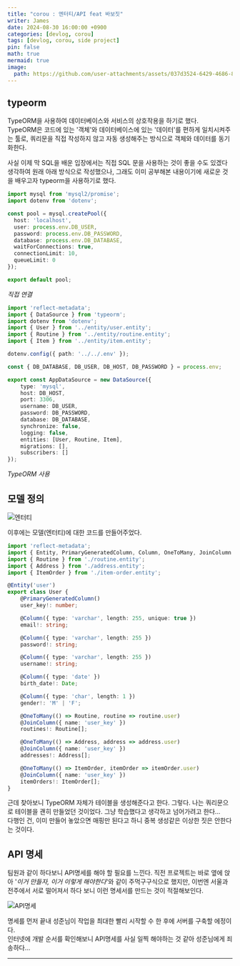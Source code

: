 ```yaml
---
title: "corou : 엔터티/API feat 바보짓"
writer: James
date: 2024-08-30 16:00:00 +0900
categories: [devlog, corou]
tags: [devlog, corou, side project]
pin: false
math: true
mermaid: true
image:
  path: https://github.com/user-attachments/assets/037d3524-6429-4686-8d6c-ac3be1777298
---
```


## typeorm

TypeORM을 사용하여 데이터베이스와 서비스의 상호작용을 하기로 했다.  
TypeORM은 코드에 있는 '객체'와 데이터베이스에 있는 '데이터'를 편하게 일치시켜주는 툴로, 쿼리문을 직접 작성하지 않고 자동 생성해주는 방식으로 객체와 데이터를 동기화한다.  

사실 이제 막 SQL을 배운 입장에서는 직접 SQL 문을 사용하는 것이 좋을 수도 있겠다 생각하여 원래 아래 방식으로 작성했으나, 그래도 이미 공부해본 내용이기에 새로운 것을 배우고자 typeorm을 사용하기로 했다.  

```typescript
import mysql from 'mysql2/promise';
import dotenv from 'dotenv';

const pool = mysql.createPool({
  host: 'localhost',        
  user: process.env.DB_USER,     
  password: process.env.DB_PASSWORD, 
  database: process.env.DB_DATABASE, 
  waitForConnections: true, 
  connectionLimit: 10,      
  queueLimit: 0             
});

export default pool;
```
*직접 연결*  

```typescript
import 'reflect-metadata';
import { DataSource } from 'typeorm';
import dotenv from 'dotenv';
import { User } from '../entity/user.entity';
import { Routine } from '../entity/routine.entity';
import { Item } from '../entity/item.entity';

dotenv.config({ path: '../../.env' });

const { DB_DATABASE, DB_USER, DB_HOST, DB_PASSWORD } = process.env;

export const AppDataSource = new DataSource({
    type: 'mysql',
    host: DB_HOST,
    port: 3306,
    username: DB_USER,
    password: DB_PASSWORD,
    database: DB_DATABASE,
    synchronize: false, 
    logging: false,
    entities: [User, Routine, Item], 
    migrations: [],
    subscribers: []
});
```
*TypeORM 사용*  

## 모델 정의

![엔터티](/images/images/2024-08-30-23-20-22.png)  

이후에는 모델(엔터티)에 대한 코드를 만들어주었다.  

```typescript
import 'reflect-metadata';
import { Entity, PrimaryGeneratedColumn, Column, OneToMany, JoinColumn } from 'typeorm';
import { Routine } from './routine.entity';
import { Address } from './address.entity';
import { ItemOrder } from './item-order.entity';

@Entity('user')
export class User {
    @PrimaryGeneratedColumn()
    user_key!: number;

    @Column({ type: 'varchar', length: 255, unique: true })
    email!: string;

    @Column({ type: 'varchar', length: 255 })
    password!: string;

    @Column({ type: 'varchar', length: 255 })
    username!: string;

    @Column({ type: 'date' })
    birth_date!: Date;

    @Column({ type: 'char', length: 1 })
    gender!: 'M' | 'F';

    @OneToMany(() => Routine, routine => routine.user)
    @JoinColumn({ name: 'user_key' })
    routines!: Routine[];

    @OneToMany(() => Address, address => address.user)
    @JoinColumn({ name: 'user_key' })
    addresses!: Address[];

    @OneToMany(() => ItemOrder, itemOrder => itemOrder.user)
    @JoinColumn({ name: 'user_key' })
    itemOrders!: ItemOrder[];
}
```

근데 찾아보니 TypeORM 자체가 테이블을 생성해준다고 한다. 그렇다. 나는 쿼리문으로 테이블을 괜히 만들었던 것이었다. 그냥 학습했다고 생각하고 넘어가려고 한다...  
다행인 건, 이미 만들어 놓았으면 매핑만 된다고 하니 중복 생성같은 이상한 짓은 안한다는 것이다.  

## API 명세  

팀원과 같이 하다보니 API명세를 해야 할 필요를 느낀다. 직전 프로젝트는 바로 옆에 앉아 '*이거 만들자, 이거 이렇게 해야한다*'와 같이 주먹구구식으로 했지만, 이번엔 서울과 전주에서 서로 떨어져서 하다 보니 이런 명세서를 만드는 것이 적절해보인다.  

![API명세](/images/images/2024-08-30-23-46-35.png)  

명세를 먼저 끝내 성준님이 작업을 최대한 빨리 시작할 수 한 후에 서버를 구축할 에정이다.  
인터넷에 개발 순서를 확인해보니 API명세를 사실 일찍 해야하는 것 같아 성준님에게 죄송하다...  

---